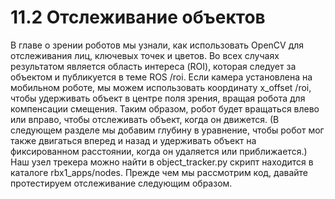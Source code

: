 # 11.2 Отслеживание объектов

В главе о зрении роботов мы узнали, как использовать OpenCV для отслеживания лиц, ключевых точек и цветов. Во всех случаях результатом является область интереса \(ROI\), которая следует за объектом и публикуется в теме ROS /roi. Если камера установлена на мобильном роботе, мы можем использовать координату x\_offset /roi, чтобы удерживать объект в центре поля зрения, вращая робота для компенсации смещения. Таким образом, робот будет вращаться влево или вправо, чтобы отслеживать объект, когда он движется. \(В следующем разделе мы добавим глубину в уравнение, чтобы робот мог также двигаться вперед и назад и удерживать объект на фиксированном расстоянии, когда он удаляется или приближается.\) Наш узел трекера можно найти в object\_tracker.py скрипт находится в каталоге rbx1\_apps/nodes. Прежде чем мы рассмотрим код, давайте протестируем отслеживание следующим образом.

